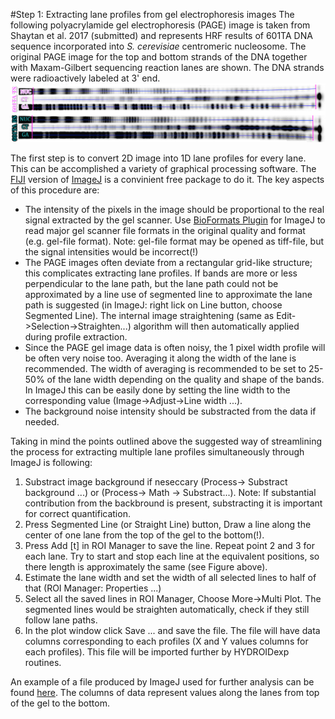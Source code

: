 #Step 1: Extracting lane profiles from gel electrophoresis images
The following polyacrylamide gel electrophoresis (PAGE) image is taken from Shaytan et al. 2017 (submitted) and represents HRF results of 601TA DNA sequence incorporated into *S. cerevisiae* centromeric nucleosome. The original PAGE image for the top and bottom strands of the DNA together with Maxam-Gilbert sequencing reaction lanes are shown. The DNA strands were radioactively labeled at 3' end.
![HRF_601TACSE4](data/gel.png)


The first step is to convert 2D image into 1D lane profiles for every lane. This can be accomplished a variety of graphical processing software. The [FIJI](https://fiji.sc) version of [ImageJ](https://imagej.nih.gov) is a convinient free package to do it. The key aspects of this procedure are:

- The intensity of the pixels in the image should be proportional to the real signal extracted by the gel scanner. Use [BioFormats Plugin](http://www.openmicroscopy.org/site/products/bio-formats) for ImageJ  to read major gel scanner file formats in the original quality and format (e.g. gel-file format). Note: gel-file format may be opened as tiff-file, but the signal intensities would be incorrect(!)
- The PAGE images often deviate from a rectangular grid-like structure; this complicates extracting lane profiles. If bands are more or less perpendicular to the lane path, but the lane path could not be approximated by a line use of segmented line to approximate the lane path is suggested (in ImageJ: right lick on Line button, choose Segmented Line). The internal image straightening (same as Edit->Selection->Straighten...) algorithm will then automatically applied during profile extraction.
- Since the PAGE gel image data is often noisy, the 1 pixel width profile will be often very noise too. Averaging it along the width of the lane is recommended. The width of averaging is recommended to be set to 25-50% of the lane width depending on the quality and shape of the bands. In ImageJ this can be easily done by setting the line width to the corresponding value (Image->Adjust->Line width ...).
- The background noise intensity should be substracted from the data if needed.

Taking in mind the points outlined above the suggested way of streamlining the process for extracting multiple lane profiles simultaneously through ImageJ is following:

1. Substract image background if neseccary (Process-> Substract background ...) or (Process-> Math -> Substract...). Note: If substantial contribution from the backbround is present, substracting it is important for correct quantification.
3. Press Segmented Line (or Straight Line) button, Draw a line along the center of one lane from the top of the gel to the bottom(!).
4. Press Add [t] in ROI Manager to save the line. Repeat point 2 and 3 for each lane. Try to start and stop each line at the equivalent positions, so there length is approximately the same (see Figure above).
5. Estimate the lane width and set the width of all selected lines to half of that (ROI Manager: Properties ...)
6. Select all the saved lines in ROI Manager, Choose More->Multi Plot. The segmented lines would be straighten automatically, check if they still follow lane paths.
7. In the plot window click Save ... and save the file. The file will have data columns corresponding to each profiles (X and Y values columns for each profiles). This file will be imported further by HYDROIDexp routines.

An example of a file produced by ImageJ used for further analysis can be found [here](data/lane_profiles.xls). The columns of data represent values along the lanes from top of the gel to the bottom.
